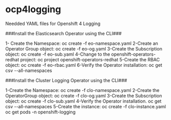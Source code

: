 # ocp4logging

Needded YAML files for Openshift 4 Logging

###Install the Elasticsearch Operator using the CLI###

1- Create the Namespace:
oc create -f eo-namespace.yaml
2-Create an Operator Group object:
oc create -f eo-og.yaml
3-Create the Subscription object:
oc create -f eo-sub.yaml
4-Change to the openshift-operators-redhat project:
oc project openshift-operators-redhat
5-Create the RBAC object:
oc create -f eo-rbac.yaml
6-Verify the Operator installation:
oc get csv --all-namespaces

###Install the Cluster Logging Operator using the CLI###

1-Create the Namespace:
oc create -f clo-namespace.yaml
2-Create the OperatorGroup object:
oc create -f clo-og.yaml
3-Create the Subscription object:
oc create -f clo-sub.yaml
4-Verify the Operator installation.
oc get csv --all-namespaces
5-Create the instance:
oc create -f clo-instance.yaml
oc get pods -n openshift-logging

